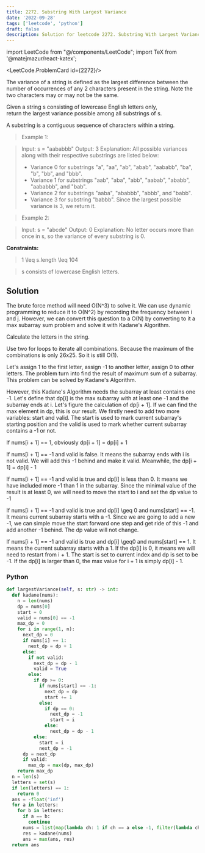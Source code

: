 ```yaml
---
title: 2272. Substring With Largest Variance
date: '2022-09-28'
tags: ['leetcode', 'python']
draft: false
description: Solution for leetcode 2272. Substring With Largest Variance
---
```

import LeetCode from "@/components/LeetCode";
import TeX from '@matejmazur/react-katex';

<LeetCode.ProblemCard id={2272}/>

The variance of a string is defined as the largest difference between the number of occurrences of any 2 characters present in the string. Note the two characters may or may not be the same.

Given a string s consisting of lowercase English letters only, return the largest variance possible among all substrings of s.

A substring is a contiguous sequence of characters within a string.

 > Example 1:

 > Input: s <TeX>=</TeX> "aababbb"
 > Output: 3
 > Explanation:
 > All possible variances along with their respective substrings are listed below:
 > - Variance 0 for substrings "a", "aa", "ab", "abab", "aababb", "ba", "b", "bb", and "bbb".
 > - Variance 1 for substrings "aab", "aba", "abb", "aabab", "ababb", "aababbb", and "bab".
 > - Variance 2 for substrings "aaba", "ababbb", "abbb", and "babb".
 > - Variance 3 for substring "babbb".
 > Since the largest possible variance is 3, we return it.

 > Example 2:

 > Input: s <TeX>=</TeX> "abcde"
 > Output: 0
 > Explanation:
 > No letter occurs more than once in s, so the variance of every substring is 0.

**Constraints:**

 > 1 <TeX>\leq</TeX> s.length <TeX>\leq</TeX> 104

 > s consists of lowercase English letters.

## Solution
The brute force method will need O(N^3) to solve it. We can use dynamic programming to reduce it to O(N^2) by recording the frequency between i and j. However, we can convert this question to a O(N) by converting to it a max subarray sum problem and solve it with Kadane's Algorithm. 

Calculate the letters in the string. 

Use two for loops to iterate all combinations. Because the maximum of the combinations is only 26x25. So it is still O(1).

Let's assign 1 to the first letter, assign -1 to another letter, assign 0 to other letters. The problem turn into find the result of maximum sum of a subarray. This problem can be solved by Kadane's Algorithm.


However, this Kadane's Algorithm needs the subarray at least contains one -1. Let's define that dp[i] is the max subarray with at least one -1 and the subarray ends at i. Let's figure the calculation of dp[i + 1]. If we can find the max element in dp, this is our result. We firstly need to add two more variables: start and valid. The start is used to mark current subarray's starting position and the valid is used to mark whether current subarray contains a -1 or not.

If nums[i + 1] <TeX>==</TeX> 1, obviously dp[i + 1] <TeX>=</TeX> dp[i] + 1

If nums[i + 1] <TeX>==</TeX> -1 and valid is false. It means the subarray ends with i is not valid. We will add this -1 behind and make it valid. Meanwhile, the dp[i + 1] <TeX>=</TeX> dp[i] - 1

If nums[i + 1] <TeX>==</TeX> -1 and valid is true and dp[i] is less than 0. It means we have included more -1 than 1 in the subarray. Since the minimal value of the result is at least 0, we will need to move the start to i and set the dp value to -1

If nums[i + 1] <TeX>==</TeX> -1 and valid is true and dp[i] <TeX>\geq</TeX> 0 and nums[start] <TeX>==</TeX> -1.  It means current subarray starts with a -1. Since we are going to add a new -1, we can simple move the start forward one step and get ride of this -1 and add another -1 behind. The dp value will not change. 

If nums[i + 1] <TeX>==</TeX> -1 and valid is true and dp[i] <TeX>\geq</TeX>0 and nums[start] <TeX>==</TeX> 1. It means the current subarray starts with a 1. If the dp[i] is 0, it means we will need to restart from i + 1. The start is set to current index and dp is set to be -1. If the dp[i] is larger than 0, the max value for i + 1 is simply dp[i] - 1.

### Python
```python
def largestVariance(self, s: str) -> int:
  def kadane(nums):
    n = len(nums)
    dp = nums[0]
    start = 0
    valid = nums[0] == -1
    max_dp = 0
    for i in range(1, n):
      next_dp = 0
      if nums[i] == 1:
        next_dp = dp + 1
      else:
        if not valid:
          next_dp = dp - 1
          valid = True
        else:
          if dp >= 0:
            if nums[start] == -1:
              next_dp = dp
              start += 1
            else:
              if dp == 0:
                next_dp = -1
                start = i
              else:
                next_dp = dp - 1
          else:
            start = i
            next_dp = -1
      dp = next_dp
      if valid:
        max_dp = max(dp, max_dp)
    return max_dp
  n = len(s)
  letters = set(s)
  if len(letters) == 1:
    return 0
  ans = -float('inf')
  for a in letters:
    for b in letters:
      if a == b:
        continue
      nums = list(map(lambda ch: 1 if ch == a else -1, filter(lambda ch: ch == a or ch == b, s)))
      res = kadane(nums)
      ans = max(ans, res)
  return ans
  
```
